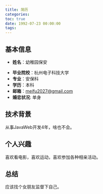 ```yaml
---
title: 简历
categories:
toc: true
date: 1992-07-23 00:00:00
tags:
---
```


## 基本信息

* **姓名**：幼稚园保安  

<!--more-->
* **毕业院校**：杭州电子科技大学
* **专业**：安保科
* **学历**：本科
* **邮箱**：meifu2027@gmail.com
* **婚恋状况**: 单身

## 技术背景
从事JavaWeb开发4年，啥也不会。
## 个人兴趣
喜欢看电影，喜欢运动，喜欢参加各种相亲活动。
## 总结
应该找个女朋友监督下自己。